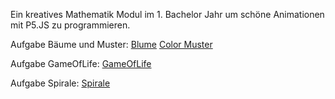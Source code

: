 Ein kreatives Mathematik Modul im 1. Bachelor Jahr um schöne Animationen mit P5.JS zu programmieren.

Aufgabe Bäume und Muster:
[Blume](https://lisa0510.github.io/Beautiful-Math/B%C3%A4ume/)
[Color Muster](https://lisa0510.github.io/Beautiful-Math/B%C3%A4ume/color.html)

Aufgabe GameOfLife:
[GameOfLife](https://lisa0510.github.io/Beautiful-Math/GameOfLife/GameofLife.html)

Aufgabe Spirale:
[Spirale](https://lisa0510.github.io/Beautiful-Math/Spirale/)

